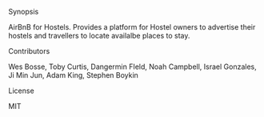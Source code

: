 Synopsis

AirBnB for Hostels. 
Provides a platform for Hostel owners to advertise their hostels and travellers to locate availalbe places to stay.

Contributors

Wes Bosse, Toby Curtis, Dangermin FIeld, Noah Campbell, Israel Gonzales, Ji Min Jun, Adam King, Stephen Boykin

License

MIT
